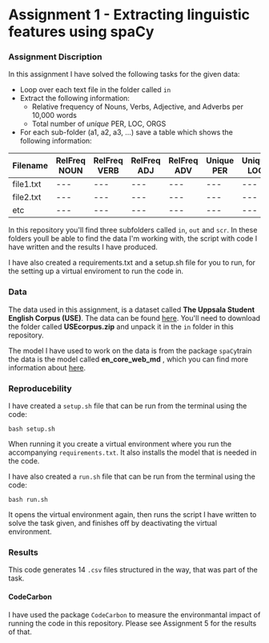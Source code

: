 # Assignment 1 - Extracting linguistic features using spaCy

### Assignment Discription
In this assignment I have solved the following tasks for the given data:
- Loop over each text file in the folder called ```in```
- Extract the following information:
    - Relative frequency of Nouns, Verbs, Adjective, and Adverbs per 10,000 words
    - Total number of *unique* PER, LOC, ORGS
- For each sub-folder (a1, a2, a3, ...) save a table which shows the following information:

|Filename|RelFreq NOUN|RelFreq VERB|RelFreq ADJ|RelFreq ADV|Unique PER|Unique LOC|Unique ORG|
|---|---|---|---|---|---|---|---|
|file1.txt|---|---|---|---|---|---|---|
|file2.txt|---|---|---|---|---|---|---|
|etc|---|---|---|---|---|---|---|

In this repository you'll find three subfolders called ```in```, ```out``` and ```scr```. In these folders youll be able to find the data I'm working with, the script with code I have written and the results I have produced.

I have also created a requirements.txt and a setup.sh file for you to run, for the setting up a virtual enviroment to run the code in.

### Data
The data used in this assignment, is a dataset called **The Uppsala Student English Corpus (USE)**.
The data can be found [here](https://ota.bodleian.ox.ac.uk/repository/xmlui/handle/20.500.12024/2457). You'll need to download the folder called **USEcorpus.zip**  and unpack it in the ```in``` folder in this repository. 

The model I have used to work on the data is from the package ```spaCy```train the data is the model called **en_core_web_md** , which you can find more information about [here](https://spacy.io/models/en#en_core_web_md).

### Reproducebility 
I have created a ```setup.sh``` file that can be run from the terminal using the code: 
```
bash setup.sh
``` 
When running it you create a virtual environment where you run the accompanying ```requirements.txt```. It also installs the model that is needed in the code.

I have also created a ```run.sh``` file that can be run from the terminal using the code:
```
bash run.sh
```
It opens the virtual environment again, then runs the script I have written to solve the task given, and finishes off by deactivating the virtual environment.

### Results
This code generates 14 ```.csv``` files structured in the way, that was part of the task.  

#### CodeCarbon
I have used the package ```CodeCarbon``` to measure the environmantal impact of running the code in this repository. Please see Assignment 5 for the results of that.